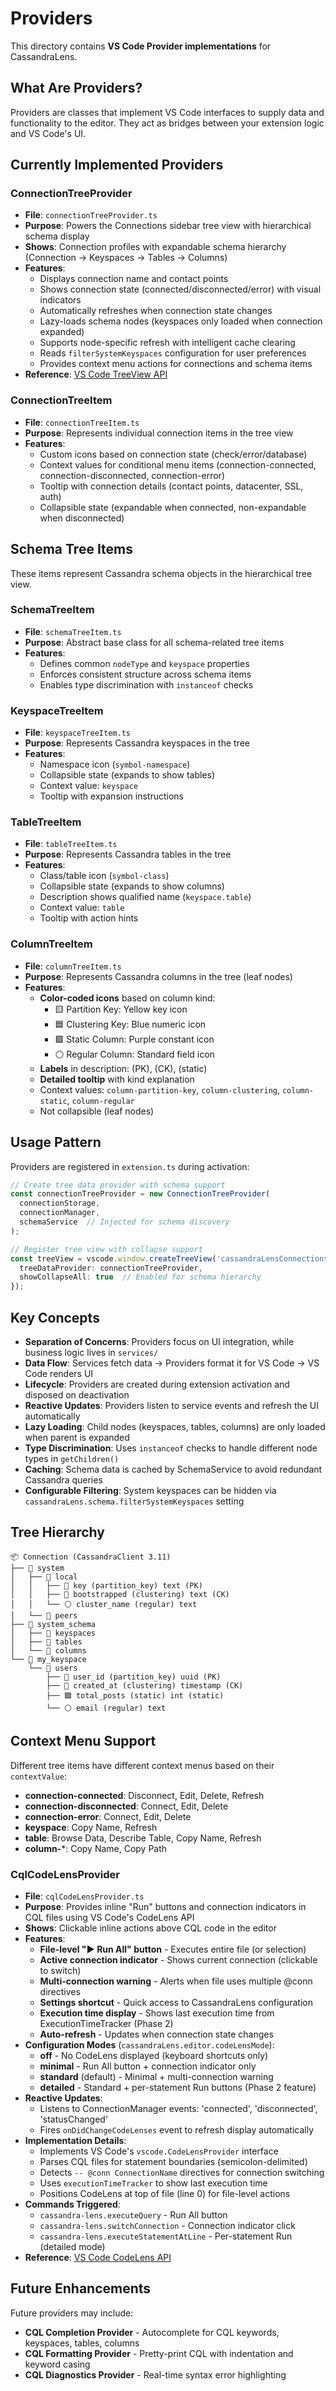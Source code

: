 # Providers

This directory contains **VS Code Provider implementations** for CassandraLens.

## What Are Providers?

Providers are classes that implement VS Code interfaces to supply data and functionality to the editor. They act as bridges between your extension logic and VS Code's UI.

## Currently Implemented Providers

### ConnectionTreeProvider
- **File**: `connectionTreeProvider.ts`
- **Purpose**: Powers the Connections sidebar tree view with hierarchical schema display
- **Shows**: Connection profiles with expandable schema hierarchy (Connection → Keyspaces → Tables → Columns)
- **Features**:
  - Displays connection name and contact points
  - Shows connection state (connected/disconnected/error) with visual indicators
  - Automatically refreshes when connection state changes
  - Lazy-loads schema nodes (keyspaces only loaded when connection expanded)
  - Supports node-specific refresh with intelligent cache clearing
  - Reads `filterSystemKeyspaces` configuration for user preferences
  - Provides context menu actions for connections and schema items
- **Reference**: [VS Code TreeView API](https://code.visualstudio.com/api/extension-guides/tree-view)

### ConnectionTreeItem
- **File**: `connectionTreeItem.ts`
- **Purpose**: Represents individual connection items in the tree view
- **Features**:
  - Custom icons based on connection state (check/error/database)
  - Context values for conditional menu items (connection-connected, connection-disconnected, connection-error)
  - Tooltip with connection details (contact points, datacenter, SSL, auth)
  - Collapsible state (expandable when connected, non-expandable when disconnected)

## Schema Tree Items

These items represent Cassandra schema objects in the hierarchical tree view.

### SchemaTreeItem
- **File**: `schemaTreeItem.ts`
- **Purpose**: Abstract base class for all schema-related tree items
- **Features**:
  - Defines common `nodeType` and `keyspace` properties
  - Enforces consistent structure across schema items
  - Enables type discrimination with `instanceof` checks

### KeyspaceTreeItem
- **File**: `keyspaceTreeItem.ts`
- **Purpose**: Represents Cassandra keyspaces in the tree
- **Features**:
  - Namespace icon (`symbol-namespace`)
  - Collapsible state (expands to show tables)
  - Context value: `keyspace`
  - Tooltip with expansion instructions

### TableTreeItem
- **File**: `tableTreeItem.ts`
- **Purpose**: Represents Cassandra tables in the tree
- **Features**:
  - Class/table icon (`symbol-class`)
  - Collapsible state (expands to show columns)
  - Description shows qualified name (`keyspace.table`)
  - Context value: `table`
  - Tooltip with action hints

### ColumnTreeItem
- **File**: `columnTreeItem.ts`
- **Purpose**: Represents Cassandra columns in the tree (leaf nodes)
- **Features**:
  - **Color-coded icons** based on column kind:
    - 🟨 Partition Key: Yellow key icon
    - 🟦 Clustering Key: Blue numeric icon
    - 🟪 Static Column: Purple constant icon
    - ⚪ Regular Column: Standard field icon
  - **Labels** in description: (PK), (CK), (static)
  - **Detailed tooltip** with kind explanation
  - Context values: `column-partition-key`, `column-clustering`, `column-static`, `column-regular`
  - Not collapsible (leaf nodes)

## Usage Pattern

Providers are registered in `extension.ts` during activation:

```typescript
// Create tree data provider with schema support
const connectionTreeProvider = new ConnectionTreeProvider(
  connectionStorage,
  connectionManager,
  schemaService  // Injected for schema discovery
);

// Register tree view with collapse support
const treeView = vscode.window.createTreeView('cassandraLensConnections', {
  treeDataProvider: connectionTreeProvider,
  showCollapseAll: true  // Enabled for schema hierarchy
});
```

## Key Concepts

- **Separation of Concerns**: Providers focus on UI integration, while business logic lives in `services/`
- **Data Flow**: Services fetch data → Providers format it for VS Code → VS Code renders UI
- **Lifecycle**: Providers are created during extension activation and disposed on deactivation
- **Reactive Updates**: Providers listen to service events and refresh the UI automatically
- **Lazy Loading**: Child nodes (keyspaces, tables, columns) are only loaded when parent is expanded
- **Type Discrimination**: Uses `instanceof` checks to handle different node types in `getChildren()`
- **Caching**: Schema data is cached by SchemaService to avoid redundant Cassandra queries
- **Configurable Filtering**: System keyspaces can be hidden via `cassandraLens.schema.filterSystemKeyspaces` setting

## Tree Hierarchy

```
📦 Connection (CassandraClient 3.11)
├── 📁 system
│   ├── 📄 local
│   │   ├── 🔑 key (partition_key) text (PK)
│   │   ├── 🔢 bootstrapped (clustering) text (CK)
│   │   └── ⚪ cluster_name (regular) text
│   └── 📄 peers
├── 📁 system_schema
│   ├── 📄 keyspaces
│   ├── 📄 tables
│   └── 📄 columns
└── 📁 my_keyspace
    └── 📄 users
        ├── 🔑 user_id (partition_key) uuid (PK)
        ├── 🔢 created_at (clustering) timestamp (CK)
        ├── 🟪 total_posts (static) int (static)
        └── ⚪ email (regular) text
```

## Context Menu Support

Different tree items have different context menus based on their `contextValue`:

- **connection-connected**: Disconnect, Edit, Delete, Refresh
- **connection-disconnected**: Connect, Edit, Delete
- **connection-error**: Connect, Edit, Delete
- **keyspace**: Copy Name, Refresh
- **table**: Browse Data, Describe Table, Copy Name, Refresh
- **column-***: Copy Name, Copy Path

### CqlCodeLensProvider
- **File**: `cqlCodeLensProvider.ts`
- **Purpose**: Provides inline "Run" buttons and connection indicators in CQL files using VS Code's CodeLens API
- **Shows**: Clickable inline actions above CQL code in the editor
- **Features**:
  - **File-level "▶ Run All" button** - Executes entire file (or selection)
  - **Active connection indicator** - Shows current connection (clickable to switch)
  - **Multi-connection warning** - Alerts when file uses multiple @conn directives
  - **Settings shortcut** - Quick access to CassandraLens configuration
  - **Execution time display** - Shows last execution time from ExecutionTimeTracker (Phase 2)
  - **Auto-refresh** - Updates when connection state changes
- **Configuration Modes** (`cassandraLens.editor.codeLensMode`):
  - **off** - No CodeLens displayed (keyboard shortcuts only)
  - **minimal** - Run All button + connection indicator only
  - **standard** (default) - Minimal + multi-connection warning
  - **detailed** - Standard + per-statement Run buttons (Phase 2 feature)
- **Reactive Updates**:
  - Listens to ConnectionManager events: 'connected', 'disconnected', 'statusChanged'
  - Fires `onDidChangeCodeLenses` event to refresh display automatically
- **Implementation Details**:
  - Implements VS Code's `vscode.CodeLensProvider` interface
  - Parses CQL files for statement boundaries (semicolon-delimited)
  - Detects `-- @conn ConnectionName` directives for connection switching
  - Uses `executionTimeTracker` to show last execution time
  - Positions CodeLens at top of file (line 0) for file-level actions
- **Commands Triggered**:
  - `cassandra-lens.executeQuery` - Run All button
  - `cassandra-lens.switchConnection` - Connection indicator click
  - `cassandra-lens.executeStatementAtLine` - Per-statement Run (detailed mode)
- **Reference**: [VS Code CodeLens API](https://code.visualstudio.com/api/language-extensions/programmatic-language-features#codelens-show-actionable-context-information-within-source-code)

## Future Enhancements

Future providers may include:
- **CQL Completion Provider** - Autocomplete for CQL keywords, keyspaces, tables, columns
- **CQL Formatting Provider** - Pretty-print CQL with indentation and keyword casing
- **CQL Diagnostics Provider** - Real-time syntax error highlighting
